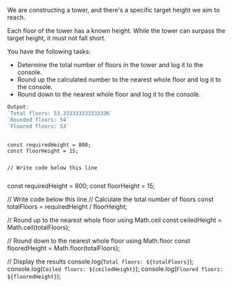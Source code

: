 We are constructing a tower,
and there's a specific target
height we aim to reach.

Each floor of the tower has a
known height.
While the tower can surpass the
target height,
it must not fall short.

You have the following tasks:
- Determine the total number of floors in the tower and log it to the console.
- Round up the calculated number to the nearest whole floor and log it to the console.
- Round down to the nearest whole floor and log it to the console.

```js
Output:
`Total floors: 53.333333333333336`
`Rounded floors: 54`
`Floored floors: 53`
```
<codeblock language="javascript" type="exercise" testMode="fixedInput">
<code>
const requiredHeight = 800;
const floorHeight = 15;

// Write code below this line

</code>

<solution>
const requiredHeight = 800;
const floorHeight = 15;

// Write code below this line
// Calculate the total number of floors
const totalFloors = requiredHeight / floorHeight;

// Round up to the nearest whole floor using Math.ceil
const ceiledHeight = Math.ceil(totalFloors);

// Round down to the nearest whole floor using Math.floor
const flooredHeight = Math.floor(totalFloors);

// Display the results
console.log(`Total floors: ${totalFloors}`);
console.log(`Ceiled floors: ${ceiledHeight}`);
console.log(`Floored floors: ${flooredHeight}`);
</solution>
</codeblock>
